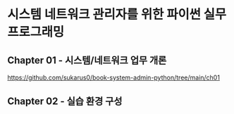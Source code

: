 # 시스템 네트워크 관리자를 위한 파이썬 실무 프로그래밍

## Chapter 01 - 시스템/네트워크 업무 개론
https://github.com/sukarus0/book-system-admin-python/tree/main/ch01

## Chapter 02 - 실습 환경 구성
